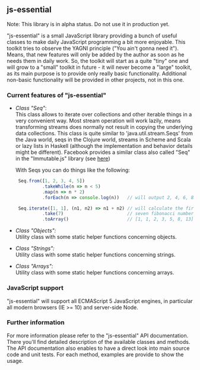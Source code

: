 ## js-essential 

Note: This library is in alpha status. Do not use it in production yet.

"js-essential" is a small JavaScript library providing a bunch of useful classes
to make daily JavaScript programming a bit more enjoyable.
This toolkit tries to observe the YAGNI principle ("You ain't gonna need it").
Means, that new features will only be added by the author as soon as he
needs them in daily work.
So, the toolkit will start as a quite "tiny" one and will grow to a "small"
toolkit in future - it will never become a "large" toolkit, as its main
purpose is to provide only really basic functionality.
Additional non-basic functionality will be provided in other projects,
not in this one.


### Current features of "js-essential" 

- *Class "Seq"*:<br/>
  This class allows to iterate over collections and other iterable things
  in a very convenient way.
  Most stream operation will work lazily, means transforming streams
  does normally not result in copying the underlying data collections.
  This class is quite similar to 'java.util.stream.Seqs' from the Java world,
  seqs in the Clojure world, streams in Scheme and Scala or lazy lists in
  Haskell (although the implementation and behavior details might be different).
  Facebook provides a similar class also called "Seq" in the "Immutable.js" library
  (see [here](http://facebook.github.io/immutable-js/docs/#/Seq))

  With Seqs you can do things like the following:

    ```javascript
     Seq.from([1, 2, 3, 4, 5])
              .takeWhile(n => n < 5)
              .map(n => n * 2)
              .forEach(n => console.log(n))   // will output 2, 4, 6, 8

     Seq.iterate([1, 1], (n1, n2) => n1 + n2) // will calculate the first
              .take(7)                        // seven fibonacci numbers:
              .toArray()                      // [1, 1, 2, 3, 5, 8, 13]
    ```

- *Class "Objects":*<br/>
  Utility class with some static helper functions concerning objects.

- *Class "Strings":*<br/>
  Utility class with some static helper functions concerning strings.

- *Class "Arrays":*<br/>
  Utility class with some static helper functions concerning arrays.

### JavaScript support

"js-essential" will support all ECMAScript 5 JavaScript engines, in particular all
modern browsers (IE >= 10) and server-side Node.

### Further information

For more information please refer to the "js-essential" API documentation.<br/>
There you'll find detailed description of the available classes
and methods.<br/>
The API documentation also enables to have a direct look into main source code and
unit tests.
For each method, examples are provide to show the usage.
